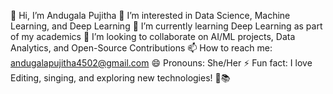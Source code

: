 👋 Hi, I’m Andugala Pujitha
👀 I’m interested in Data Science, Machine Learning, and Deep Learning
🌱 I’m currently learning Deep Learning as part of my academics
💞️ I’m looking to collaborate on AI/ML projects, Data Analytics, and Open-Source Contributions
📫 How to reach me: andugalapujitha4502@gmail.com
😄 Pronouns: She/Her
⚡ Fun fact: I love Editing, singing, and exploring new technologies! 🎤📚
